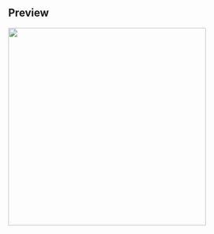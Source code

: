 ## Preview

<img src="https://github.com/kimhamney/oz-coding/assets/11283993/ad4a8193-77dd-4204-86ab-a205ca614768" width="400">
